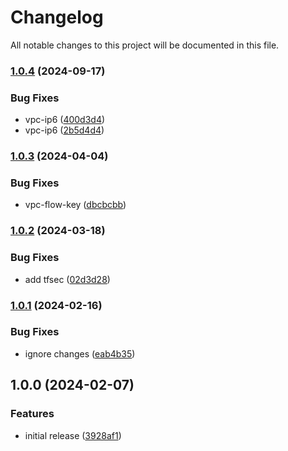 # Changelog

All notable changes to this project will be documented in this file.

### [1.0.4](https://github.com/finisterra-io/terraform-aws-vpc/compare/v1.0.3...v1.0.4) (2024-09-17)


### Bug Fixes

* vpc-ip6 ([400d3d4](https://github.com/finisterra-io/terraform-aws-vpc/commit/400d3d4d278df0dc497be85e700aff356e7659c2))
* vpc-ip6 ([2b5d4d4](https://github.com/finisterra-io/terraform-aws-vpc/commit/2b5d4d401f752d218c653133523bf0735be31e0d))

### [1.0.3](https://github.com/finisterra-io/terraform-aws-vpc/compare/v1.0.2...v1.0.3) (2024-04-04)


### Bug Fixes

* vpc-flow-key ([dbcbcbb](https://github.com/finisterra-io/terraform-aws-vpc/commit/dbcbcbb0de93c5fc636f3fa2dee07f5588b4ce54))

### [1.0.2](https://github.com/finisterra-io/terraform-aws-vpc/compare/v1.0.1...v1.0.2) (2024-03-18)


### Bug Fixes

* add tfsec ([02d3d28](https://github.com/finisterra-io/terraform-aws-vpc/commit/02d3d2850741320bc4ddad4333cb49fe81626b7c))

### [1.0.1](https://github.com/finisterra-io/terraform-aws-vpc/compare/v1.0.0...v1.0.1) (2024-02-16)


### Bug Fixes

* ignore changes ([eab4b35](https://github.com/finisterra-io/terraform-aws-vpc/commit/eab4b35c8f7d8121f134e897a5136e4e17a023cc))

## 1.0.0 (2024-02-07)


### Features

* initial release ([3928af1](https://github.com/finisterra-io/terraform-aws-vpc/commit/3928af15326e15a4b19f7e252872008f5c71a8e3))
